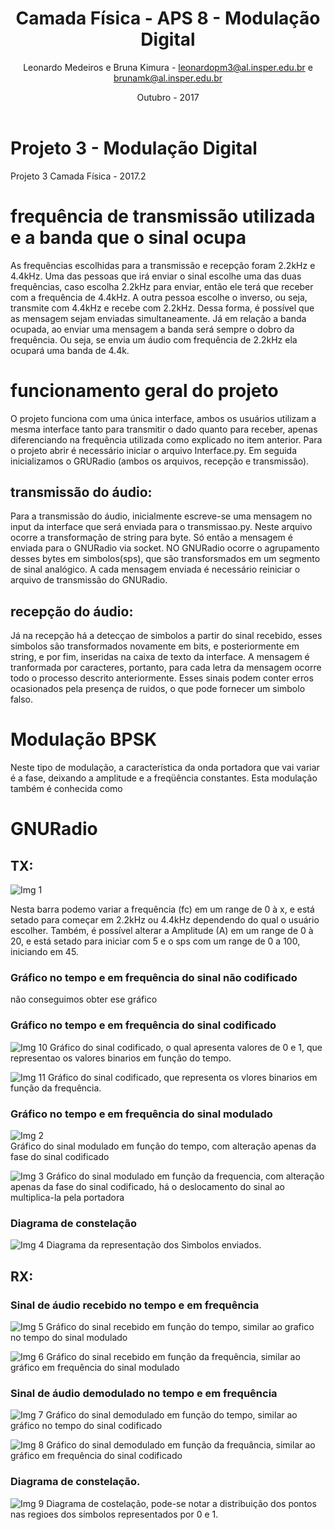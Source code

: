 ﻿---
title: Camada Física -  APS 8 - Modulação Digital
author: Leonardo Medeiros e Bruna Kimura - leonardopm3@al.insper.edu.br e brunamk@al.insper.edu.br
date: Outubro - 2017
---


# Projeto 3 - Modulação Digital
Projeto 3 Camada Física - 2017.2

# frequência de transmissão utilizada e a banda que o sinal ocupa

As frequências escolhidas para a transmissão e recepção foram 2.2kHz e 4.4kHz. Uma das pessoas que irá enviar o sinal escolhe uma das duas frequências, caso escolha 2.2kHz para enviar, então ele terá que receber com a frequência de 4.4kHz. A outra pessoa escolhe o inverso, ou seja, transmite com 4.4kHz e recebe com 2.2kHz. Dessa forma, é possível que as mensagem sejam enviadas simultaneamente. 
Já em relação a banda ocupada, ao enviar uma mensagem a banda será sempre o dobro da frequência. Ou seja, se envia um áudio com frequência de 2.2kHz ela ocupará uma banda de 4.4k.

# funcionamento geral do projeto

O projeto funciona com uma única interface, ambos os usuários utilizam a mesma interface tanto para transmitir o dado quanto para receber, apenas diferenciando na frequência utilizada como explicado no item anterior. Para o projeto abrir é necessário iniciar o arquivo Interface.py. Em seguida inicializamos o GRURadio (ambos os arquivos, recepção e transmissão).

## transmissão do áudio:

Para a transmissão do áudio, inicialmente escreve-se uma mensagem no input da interface que será enviada para o transmissao.py. Neste arquivo ocorre a transformação de string para byte. Só então a mensagem é enviada para o GNURadio via socket. NO GNURadio ocorre o agrupamento desses bytes em simbolos(sps), que são transforsmados em um segmento de sinal analógico. 
A cada mensagem enviada é necessário reiniciar o arquivo de transmissão do GNURadio.

## recepção do áudio:

Já na recepção há a detecçao de simbolos a partir do sinal recebido, esses simbolos são transformados novamente em bits, e posteriormente em string, e por fim, inseridas na caixa de texto da interface. A mensagem é tranformada por caracteres, portanto, para cada letra da mensagem ocorre todo o processo descrito anteriormente.
Esses sinais podem conter erros ocasionados pela presença de ruidos, o que pode fornecer um simbolo falso. 

# Modulação BPSK
Neste tipo de modulação, a característica da onda portadora que vai variar é a fase, deixando a amplitude e a freqüência constantes. Esta modulação também é conhecida como

# GNURadio

## TX:

![Img 1](imagem/TX_slider.png)

Nesta barra podemo variar a frequência (fc) em um range de 0 à x, e está setado para começar em 2.2kHz ou 4.4kHz dependendo do qual o usuário escolher.
Também, é possível alterar a Amplitude (A) em um range de 0 à 20, e está setado para iniciar com 5 e o sps com um range de 0 a 100, iniciando em 45.

###  Gráfico no tempo e em frequência do sinal não codificado

não conseguimos obter ese gráfico

### Gráfico no tempo e em frequência do sinal codificado
![Img 10](imagem/TX_tempo_codificado.png)
Gráfico do sinal codificado, o qual apresenta valores de 0 e 1, que representao os valores binarios em função do tempo. 

![Img 11](imagem/TX_frequencia_codificado.png)
Gráfico do sinal codificado, que representa os vlores binarios em função da frequência.

### Gráfico no tempo e em frequência do sinal modulado
![Img 2](imagem/TX_tempo_modulado.png)  
Gráfico do sinal modulado em função do tempo, com alteração apenas da fase do sinal codificado

![Img 3](imagem/TX_frequencia_modulado.png)
Gráfico do sinal modulado em função da frequencia, com alteração apenas da fase do sinal codificado, há o deslocamento do sinal ao multiplica-la pela portadora 

### Diagrama de constelação
![Img 4](imagem/TX_constelação.png)
Diagrama da representação dos Simbolos enviados.

## RX:

### Sinal de áudio recebido no tempo e em frequência
![Img 5](imagem/RX_tempo_recebido.png)
Gráfico do sinal recebido em função do tempo, similar ao grafico no tempo do sinal modulado

![Img 6](imagem/RX_frequencia_recebido.png)
Gráfico do sinal recebido em função da frequência, similar ao gráfico em frequência do sinal modulado 

### Sinal de áudio demodulado no tempo e em frequência
![Img 7](imagem/RX_tempo_demodulado.png)
Gráfico do sinal demodulado em função do tempo, similar ao gráfico no tempo do sinal codificado 

![Img 8](imagem/RX_frequencia_demodulado.png)
Gráfico do sinal demodulado em função da frequância, similar ao gráfico em frequência do sinal codificado

### Diagrama de constelação.
![Img 9](imagem/RX_costelação.png)
Diagrama de costelação, pode-se notar a distribuição dos pontos nas regioes dos simbolos representados por 0 e 1.

